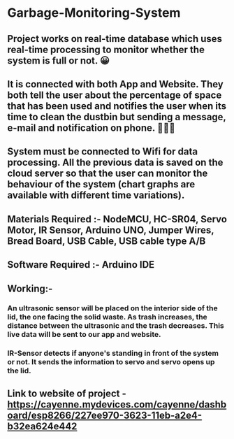 # Garbage-Monitoring-System

## Project works on real-time database which uses real-time processing to monitor whether the system is full or not. 😀
## It is connected with both App and Website. They both tell the user about the percentage of space that has been used and notifies the user when its time to clean the dustbin but sending a message, e-mail and  notification on phone. 📱👩‍💻
## System must be connected to Wifi for data processing. All the previous data is saved on the cloud server so that the user can monitor the behaviour of the system (chart graphs are available with different time variations).
## Materials Required :- NodeMCU, HC-SR04, Servo Motor, IR Sensor, Arduino UNO, Jumper Wires, Bread Board, USB Cable, USB cable type A/B
## Software Required :- Arduino IDE
## Working:-
### An ultrasonic sensor will be placed on the interior side of the lid, the one facing the solid waste. As trash increases, the distance between the ultrasonic and the trash decreases. This live data will be sent to our app and website.
### IR-Sensor detects if anyone's standing in front of the system or not. It sends the information to servo and servo opens up the lid.
## Link to website of project - https://cayenne.mydevices.com/cayenne/dashboard/esp8266/227ee970-3623-11eb-a2e4-b32ea624e442
